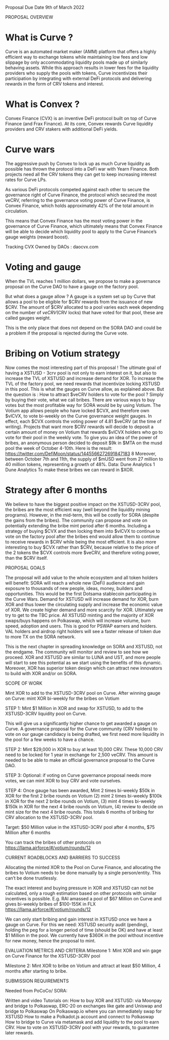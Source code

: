Proposal Due Date
9th of March 2022

PROPOSAL OVERVIEW

   # What is Curve ?

Curve is an automated market maker (AMM) platform that offers a highly efficient way to exchange tokens while maintaining low fees and low slippage by only accommodating liquidity pools made up of similarly behaving assets. While this approach results in lower fees for the liquidity providers who supply the pools with tokens, Curve incentivizes their participation by integrating with external DeFi protocols and delivering rewards in the form of CRV tokens and interest.

   # What is Convex ?

Convex Finance (CVX) is an inventive DeFi protocol built on top of Curve Finance (and Frax Finance). At its core, Convex rewards Curve liquidity providers and CRV stakers with additional DeFi yields.

   # Curve wars

The aggressive push by Convex to lock up as much Curve liquidity as possible has thrown the protocol into a DeFi war with Yearn Finance. Both projects need all the CRV tokens they can get to keep increasing interest rates for Curve LPs. 

As various DeFi protocols competed against each other to secure the governance right of Curve Finance, the protocol which secured the most veCRV, referring to the governance voting power of Curve Finance, is Convex Finance, which holds approximately 42% of the total amount in circulation. 

This means that Convex Finance has the most voting power in the governance of Curve Finance, which ultimately means that Convex Finance will be able to decide which liquidity pool to apply to the Curve Finance’s gauge weights (reward boost).

Tracking CVX Owned by DAOs : daocvx.com

   # Voting and gauge

When the TVL reaches 1 million dollars, we propose to make a governance proposal on the Curve DAO to have a gauge on the factory pool. 

But what does a gauge allow ? A gauge is a system set up by Curve that allows a pool to be eligible for $CRV rewards from the issuance of new $CRV. The amount of $CRV allocated to a pool varies each week depending on the number of $veCRV ($CRV locks) that have voted for that pool, these are called gauges weight. 

This is the only place that does not depend on the SORA DAO and could be a problem if the proposal is rejected during the Curve vote.

   # Bribing on Votium strategy
Now comes the most interesting part of this proposal !
The ultimate goal of having a XSTUSD - 3crv pool is not only to earn interest on it, but also to increase the TVL of XSTUSD and increase demand for XOR.
To increase the TVL of the factory pool, we need rewards that incentivize locking XSTUSD in this pool. This is what the gauges on Curve allow, as explained above.
But the question is : How to attract $veCRV holders to vote for the pool ? Simply by buying their vote, what we call bribes.
There are various ways to buy votes but the most profitable way for SORA would be by using Votium. The Votium app allows people who have locked $CVX, and therefore own $vlCVX, to vote bi-weekly on the Curve governance weight gauges.
In effect, each $CVX controls the voting power of 4.81 $veCRV (at the time of writing). Projects that want more $CRV rewards will decide to deposit a certain amount of money on Votium that rewards $vlCVX holders who go to vote for their pool in the weekly vote.
To give you an idea of the power of bribes, an anonymous person decided to deposit $9k in $MTA on the musd pool the week of October 4-10th.
Here is the result: https://twitter.com/DefiMoon/status/1445566272691847183 8
Moreover, between October 7th and 11th, the supply of $mUSD went from 27 million to 40 million tokens, representing a growth of 48%.
Data:
Dune Analytics 1
Dune Analytics
To make these bribes we can reward in $XOR. 

   # Strategy after 6 months

We believe to have the biggest positive impact on the XSTUSD-3CRV pool, the bribes are the most efficient way (well beyond the liquidity mining programs). However, in the mid-term, this will be costly for SORA (despite the gains from the bribes). The community can propose and vote on potentially extending the bribe mint period after 6 months.
Including a strategy of buying $CVX and then locking them into $vlCVX to continue to vote on the factory pool after the bribes end would allow them to continue to receive rewards in $CRV while being the most efficient.
It is also more interesting to buy $CVX rather than $CRV, because relative to the price of the 2 tokens the $CVX controls more $veCRV, and therefore voting power, than the $CRV itself.



PROPOSAL GOALS

The proposal will add value to the whole ecosystem and all token holders will benefit:
SORA will reach a whole new (DeFi) audience and gain exposure to thousands of new people, ideas, money, builders and opportunities. This would be the first Dotsama stablecoin participating in the Curve Wars.
Demand for XSTUSD will increase demand for XOR, burn XOR and thus lower the circulating supply and increase the economic value of XOR. We create higher demand and more scarcity for XOR. Ultimately we try to get to the TBC price.
All XSTUSD minting and the majority of XOR swaps/buys happens on Polkaswap, which will increase volume, burn speed, adoption and users. This is good for PSWAP earners and holders. 
VAL holders and airdrop right holders will see a faster release of token due to more TX on the SORA network.  

This is the next chapter in spreading knowledge on SORA and XSTUSD, not the endgame. The community will monitor and review to see how we proceed. XOR and XSTUSD are similar to LUNA and UST, and more people will start to see this potential as we start using the benefits of this dynamic.
Moreover, XOR has superior token design which can attract new innovators to build with XOR and/or on SORA.

SCOPE OF WORK

Mint XOR to add to the XSTUSD-3CRV pool on Curve.
After winning gauge on Curve: mint XOR bi-weekly for the bribes on Votium

STEP 1: 
Mint $1 Million in XOR and swap for XSTUSD, to add to the XSTUSD-3CRV liquidity pool on Curve.

This will give us a significantly higher chance to get awarded a gauge on Curve.
A governance proposal for the Curve community (CRV holders) to vote on our gauge candidacy is being drafted, we first need more liquidity in the pool for a few weeks to have a chance.

STEP 2:
Mint $29,000 in XOR to buy at least 10,000 CRV. These 10,000 CRV need to be locked for 1 year in exchange for 2,500 veCRV. This amount is needed to be able to make an official governance proposal to the Curve DAO.

STEP 3: 
Optional: if voting on Curve governance proposal needs more votes, we can mint XOR to buy CRV and vote ourselves. 

STEP 4:
Once gauge has been awarded, 
Mint 2 times bi-weekly $50k in XOR for the first 2 bribe rounds on Votium
(2) mint 2 times bi-weekly $100k in XOR for the next 2 bribe rounds on Votium, 
(3) mint 4 times bi-weekly $150k in XOR for the next 4 bribe rounds on Votium, 
(4) review to decide on mint size for the next 4 bribe rounds. 
This totals 6 months of bribing for CRV allocation to the XSTUSD-3CRV pool.


Target: $50 Million value in the XSTUSD-3CRV pool after 4 months, $75 Million after 6 months

You can track the bribes of other protocols on https://llama.airforce/#/votium/rounds/12 



CURRENT ROADBLOCKS AND BARRIERS TO SUCCESS

Allocating the minted XOR to the Pool on Curve Finance, and allocating the bribes to Votium needs to be done manually by a single person/entity. This can’t be done trustlessly.

The exact interest and buying pressure in XOR and XSTUSD can not be calculated, only a rough estimation based on other protocols with similar incentives is possible.
E.g. RAI amassed a pool of $67 Million on Curve and gives bi-weekly bribes of $100-155K in FLX https://llama.airforce/#/votium/rounds/12 

We can only start bribing and gain interest in XSTUSD once we have a gauge on Curve.
For this we need: XSTUSD security audit (pending), holding the peg for a longer period of time (should be OK) and have at least $1 Million in the pool. We currently have $360K in the pool without incentive for new money, hence the proposal to mint.


EVALUATION METRICS AND CRITERIA
Milestone 1:
Mint XOR and win gage on Curve Finance for the XSTUSD-3CRV pool

Milestone 2:
Mint XOR to bribe on Votium and attract at least $50 Million, 4 months after starting to bribe.


SUBMISSION REQUIREMENTS

Needed from PoCoCo/ SORA:

Written and video Tutorials on:
How to buy XOR and XSTUSD:
 via Moonpay and bridge to Polkaswap, 
ERC-20 on exchanges like gate and Uniswap and bridge to Polkaswap
On Polkaswap.io where you can immediately swap for XSTUSD
How to make a Polkadot.js account and connect to Polkaswap
How to bridge to Curve via metamask and add liquidity to the pool to earn CRV.
How to vote on XSTUSD-3CRV pool with your rewards, to guarantee later rewards.
